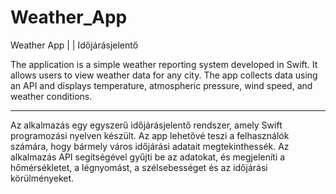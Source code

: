 # Weather_App
Weather App | | Időjárásjelentő


The application is a simple weather reporting system developed in Swift. It allows users to view weather data for any city. The app collects data using an API and displays temperature, atmospheric pressure, wind speed, and weather conditions.

--------------------------------------------------------------------------------------

Az alkalmazás egy egyszerű időjárásjelentő rendszer, amely Swift programozási nyelven készült. Az app lehetővé teszi a felhasználók számára, hogy bármely város időjárási adatait megtekinthessék. Az alkalmazás API segítségével gyűjti be az adatokat, és megjeleníti a hőmérsékletet, a légnyomást, a szélsebességet és az időjárási körülményeket.
